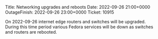 Title: Networking upgrades and reboots
Date: 2022-09-26 21:00+0000
OutageFinish: 2022-09-26 23:00+0000
Ticket: 10915

On 2022-09-26 internet edge routers and switches will be upgraded.
During this time period various Fedora services will be down as
switches and routers are rebooted.
